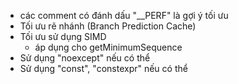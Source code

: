 - các comment có đánh dấu "__PERF" là gợi ý tối ưu
- Tối ưu rẽ nhánh (Branch Prediction Cache)
- Tối ưu sử dụng SIMD
    + áp dụng cho getMinimumSequence
- Sử dụng "noexcept" nếu có thể
- Sử dụng "const", "constexpr" nếu có thể